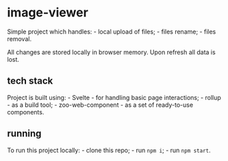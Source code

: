 # image-viewer

Simple project which handles:
    - local upload of files;
    - files rename;
    - files removal.

All changes are stored locally in browser memory. Upon refresh all data is lost.

## tech stack

Project is built using:
    - Svelte - for handling basic page interactions;
    - rollup - as a build tool;
    - zoo-web-component - as a set of ready-to-use components.

## running
To run this project locally:
    - clone this repo;
    - run `npm i`;
    - run `npm start`.